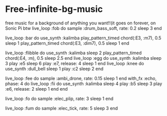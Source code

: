 # Free-infinite-bg-music
free music for a background of anything you want!!(it goes on forever, on Sonic Pi btw
live_loop :fob do
  sample :drum_bass_soft, rate: 0.2
  sleep 3
end

live_loop :bar do
  use_synth :kalimba
  play_pattern_timed chord(:E3, :m7), 0.5
  sleep 1
  play_pattern_timed chord(:E3, :dim7), 0.5
  sleep 1
end


live_loop :flibble do
  use_synth :kalimba
  sleep 2
  play_pattern_timed chord(:E4, :m), 0.5
  sleep 2.5
end
live_loop :egg do
  use_synth :kalimba
  sleep 3
  play :e5
  sleep 6
  play :e7, release: 4
  sleep 1
end
live_loop :knee do
  use_synth :dull_bell
  sleep 1
  play :c2
  sleep 2
end

live_loop :fee do
  sample :ambi_drone, rate: 0.15
  sleep 1
end
with_fx :echo, phase: 4 do
  live_loop :fii do
    use_synth :kalimba
    sleep 4
    play :b5
    sleep 3
    play :e6, release: 2
    sleep 1
  end
end

live_loop :fo do
  sample :elec_plip, rate: 3
  sleep 1
end

live_loop :fum do
  sample :elec_tick, rate: 5
  sleep 3
end



